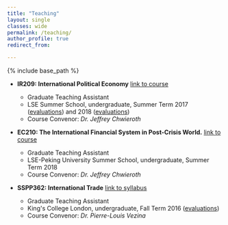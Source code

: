 ```yaml
---
title: "Teaching"
layout: single
classes: wide
permalink: /teaching/
author_profile: true
redirect_from:

---
```


{% include base_path %}

* **IR209: International Political Economy** [link to course](https://www.lse.ac.uk/study-at-lse/Summer-Schools/Summer-School/Courses/Secure/International-Relations-Government-and-Society/IR209) 
  * Graduate Teaching Assistant
  * LSE Summer School, undergraduate, Summer Term 2017 ([evaluations](https://www.dropbox.com/s/vg3gteah417c5s9/IR209_2017_evaluation_survey%20results_jan_stuckatz.pdf?dl=0)) and 2018 ([evaluations](https://www.dropbox.com/s/azlrzzh0iiumhr5/IR209_2018_evaluation_survey%20results_jan_stuckatz_1.pdf?dl=0))
  * Course Convenor: _Dr. Jeffrey Chwieroth_

* **EC210: The International Financial System in Post-Crisis World.** [link to course](http://www.lse.ac.uk/study-at-lse/Summer-Schools/lse-pku-summer-school/courses/lps-ec210)
  * Graduate Teaching Assistant
  * LSE-Peking University Summer School, undergraduate, Summer Term 2018
  * Course Convenor: _Dr. Jeffrey Chwieroth_
 
* **SSPP362: International Trade** [link to syllabus](http://pierrelouisvezina.weebly.com/uploads/2/3/4/2/2342194/syllabus_6sspp362__2017.docx)
  * Graduate Teaching Assistant
  * King's College London, undergraduate, Fall Term 2016 ([evaluations](https://www.dropbox.com/s/mn2jzidy10sts47/6SSPP362_International_Trade_2016_evaluations_Jan_Stuckatz.pdf?dl=0))
  * Course Convenor: _Dr. Pierre-Louis Vezina_
